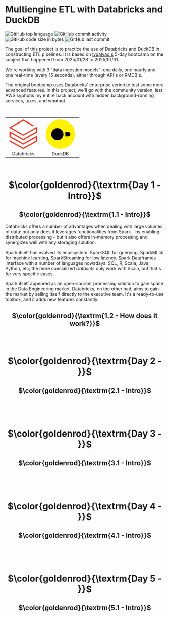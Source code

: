 # Multiengine ETL with Databricks and DuckDB

![GitHub top language](https://img.shields.io/github/languages/top/hbatistuzzo/multiengine_ETL_Databricks_DuckDB)
![GitHub commit activity](https://img.shields.io/github/commit-activity/m/hbatistuzzo/multiengine_ETL_Databricks_DuckDB)
![GitHub code size in bytes](https://img.shields.io/github/languages/code-size/hbatistuzzo/multiengine_ETL_Databricks_DuckDB)
![GitHub last commit](https://img.shields.io/github/last-commit/hbatistuzzo/multiengine_ETL_Databricks_DuckDB)


The goal of this project is to practice the use of Databricks and DuckDB in constructing ETL pipelines. It is based on [lvgalvao`s](https://github.com/lvgalvao) 5-day bootcamp on the subject that happened from 2025/01/28 to 2025/01/31.

We`re working with 3 "data ingestion models": one daily, one hourly and one real-time (every 15 seconds), either through API's or RMDB's.

The original bootcamp uses Databricks' enterprise verion to test some more advanced features. In this project, we'll go with the community version, lest AWS syphons my entire back account with hidden background-running services, taxes, and whatnot.




<br>

<table align="center" style="border-collapse: collapse;">
  <tr>
    <td align="center" style="border: none;">
      <img alt="Databricks" height="100" src="images/bricks.png"/>
      <br> Databricks
    </td>
    <td align="center" style="border: none;">
      <img src="images/DuckDB.png" alt="duckdb" height="100"/>
      <br>DuckDB
    </td>
  </tr>
</table>





<br>

<div align="center">

# $\color{goldenrod}{\textrm{Day 1 - Intro}}$

</div>

<div align="center">

## $\color{goldenrod}{\textrm{1.1 - Intro}}$

</div>

Databricks offers a number of advantages when dealing with large volumes of data: not only does it leverages functionalities from Spark - by enabling distributed processing - but it also offers in-memory processing and synergizes well with any storaging solution.

Spark itself has evolved its ecossystem: SparkSQL for querying, SparkMLlib for machine learning, SparkStreaming for low latency. Spark Dataframes interface with a number of languages nowadays: SQL, R, Scala, Java, Python, etc; the more specialized _Datasets_ only work with Scala, but that's for very specific cases.

Spark itself appeared as an open-sourcer processing solution to gain space in the Data Engineering market. Databricks, on the other had, aims to gain the market by selling itself directly to the executive team. It's a ready-to-use toolbox, and it adds new features constantly.
<br>

<div align="center">

## $\color{goldenrod}{\textrm{1.2 - How does it work?}}$

</div>




<br>
<br>

<div align="center">

# $\color{goldenrod}{\textrm{Day 2 - }}$

</div>

<div align="center">

## $\color{goldenrod}{\textrm{2.1 - Intro}}$

</div>



<br>
<br>
<br>

<div align="center">

# $\color{goldenrod}{\textrm{Day 3 - }}$

</div>

<div align="center">

## $\color{goldenrod}{\textrm{3.1 - Intro}}$

</div>






<br>
<br>
<br>

<div align="center">

# $\color{goldenrod}{\textrm{Day 4 - }}$

</div>

<div align="center">

## $\color{goldenrod}{\textrm{4.1 - Intro}}$

</div>






<br>
<br>
<br>

<div align="center">

# $\color{goldenrod}{\textrm{Day 5 - }}$

</div>

<div align="center">

## $\color{goldenrod}{\textrm{5.1 - Intro}}$

</div>
